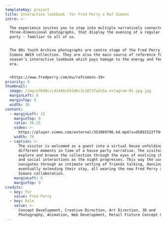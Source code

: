 ```yaml
---
templateKey: project
title: Interactive lookbook  for Fred Perry x Raf Simons
intro: >-

  The experience invites you to step into multiple narratively connected
  three-dimensional photographs, that display the evening of a regular house
  party - familiar to all of us.


  The 80s Youth Archive photographs are centre stage of the Fred Perry x Raf
  Simons AW19 collection. They are also the main source of reference for this
  season’s interactive lookbook which pays homage to the energy and feel of the
  era.


  <https://www.fredperry.com/eu/rafsimons-19>
priority: 0
thumbnail:
  image: /img/e7b90cccd1448c652d6c3c10737a2e5a.nstagram-01-jpg.jpg
  marginLeft: 8
  marginTop: 0
  width: 36
content:
  - marginLeft: 15
    marginTop: 0
    ratio: 56.25
    video: >-
      https://player.vimeo.com/external/353969796.hd.mp4?s=d5892522f7944b0161e7ca701f9cdd30369168b3&profile_id=175
    width: 70
  - caption: >-
      The visitor is welcomed as a guest into a virtual house unfolding
      different moments in time of a house party narrative. The visitor can
      explore and browse the collection through the eyes of evolving characters
      and social interactions as the night progresses. This way the user
      navigates through an intimate setting of friends talking, dancing and
      eventually extending their stay, all wearing the new Fred Perry x Raf
      Simons collaboration.
    marginLeft: 0
    marginTop: 0
credits:
  - key: For
    value: Fred Perry
  - key: Role
    value: >-
      Concept Development, Creative Direction, Art Direction, 3D and
      Photography, Animation, Web Development, Retail Fixture Concept & Design
---
```


